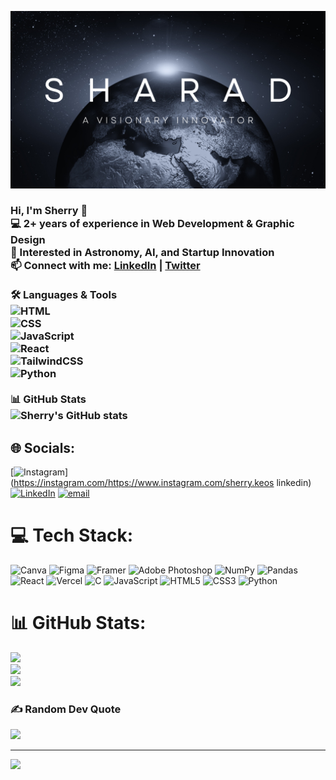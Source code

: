 ![cover img](./cover.png)
### Hi, I'm Sherry 👋  <br>💻 2+ years of experience in Web Development & Graphic Design  <br>🌌 Interested in Astronomy, AI, and Startup Innovation  <br>📫 Connect with me: [LinkedIn](https://linkedin.com/in/your-profile) | [Twitter](https://twitter.com/your-handle)<br><br>🛠️ Languages & Tools  <br>![HTML](https://img.shields.io/badge/HTML-239120?style=flat&logo=html5)<br>![CSS](https://img.shields.io/badge/CSS-1572B6?style=flat&logo=css3)<br>![JavaScript](https://img.shields.io/badge/JavaScript-F7DF1E?style=flat&logo=javascript)<br>![React](https://img.shields.io/badge/React-20232A?style=flat&logo=react)<br>![TailwindCSS](https://img.shields.io/badge/TailwindCSS-38B2AC?style=flat&logo=tailwind-css)<br>![Python](https://img.shields.io/badge/Python-3776AB?style=flat&logo=python)<br><br>📊 GitHub Stats  <br>![Sherry's GitHub stats](https://github-readme-stats.vercel.app/api?username=shaj001&show_icons=true&theme=radical)<br>


## 🌐 Socials:
[![Instagram](https://img.shields.io/badge/Instagram-%23E4405F.svg?logo=Instagram&logoColor=white)](https://instagram.com/https://www.instagram.com/sherry.keos linkedin) [![LinkedIn](https://img.shields.io/badge/LinkedIn-%230077B5.svg?logo=linkedin&logoColor=white)](https://linkedin.com/in/www.linkedin.com/in/sharad--kumar) [![email](https://img.shields.io/badge/Email-D14836?logo=gmail&logoColor=white)](mailto:sharad93100@gmail.com) 

# 💻 Tech Stack:
![Canva](https://img.shields.io/badge/Canva-%2300C4CC.svg?style=for-the-badge&logo=Canva&logoColor=white) ![Figma](https://img.shields.io/badge/figma-%23F24E1E.svg?style=for-the-badge&logo=figma&logoColor=white) ![Framer](https://img.shields.io/badge/Framer-black?style=for-the-badge&logo=framer&logoColor=blue) ![Adobe Photoshop](https://img.shields.io/badge/adobe%20photoshop-%2331A8FF.svg?style=for-the-badge&logo=adobe%20photoshop&logoColor=white) ![NumPy](https://img.shields.io/badge/numpy-%23013243.svg?style=for-the-badge&logo=numpy&logoColor=white) ![Pandas](https://img.shields.io/badge/pandas-%23150458.svg?style=for-the-badge&logo=pandas&logoColor=white) ![React](https://img.shields.io/badge/react-%2320232a.svg?style=for-the-badge&logo=react&logoColor=%2361DAFB) ![Vercel](https://img.shields.io/badge/vercel-%23000000.svg?style=for-the-badge&logo=vercel&logoColor=white) ![C](https://img.shields.io/badge/c-%2300599C.svg?style=for-the-badge&logo=c&logoColor=white) ![JavaScript](https://img.shields.io/badge/javascript-%23323330.svg?style=for-the-badge&logo=javascript&logoColor=%23F7DF1E) ![HTML5](https://img.shields.io/badge/html5-%23E34F26.svg?style=for-the-badge&logo=html5&logoColor=white) ![CSS3](https://img.shields.io/badge/css3-%231572B6.svg?style=for-the-badge&logo=css3&logoColor=white) ![Python](https://img.shields.io/badge/python-3670A0?style=for-the-badge&logo=python&logoColor=ffdd54)
# 📊 GitHub Stats:
![](https://github-readme-stats.vercel.app/api?username=shaj001&theme=dark&hide_border=false&include_all_commits=false&count_private=false)<br/>
![](https://nirzak-streak-stats.vercel.app/?user=shaj001&theme=dark&hide_border=false)<br/>
![](https://github-readme-stats.vercel.app/api/top-langs/?username=shaj001&theme=dark&hide_border=false&include_all_commits=false&count_private=false&layout=compact)

### ✍️ Random Dev Quote
![](https://quotes-github-readme.vercel.app/api?type=horizontal&theme=radical)

---
[![](https://visitcount.itsvg.in/api?id=shaj001&icon=0&color=0)](https://visitcount.itsvg.in)

<!-- Proudly created with GPRM ( https://gprm.itsvg.in ) -->
